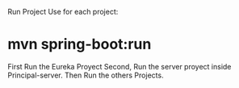 Run Project
Use for each project:
# mvn spring-boot:run

First Run the Eureka Proyect
Second, Run the server proyect inside Principal-server.
Then Run the others Projects.
